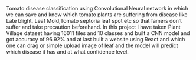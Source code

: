 Tomato disease classification using Convolutional Neural network in which we can save and know which tomato plants are suffering from disease like Late blight, Leaf Mold,Tomato septoria leaf spot etc so that famers don’t suffer and take precaution beforehand. In this project I have taken Plant Village dataset having 16011 files and 10 classes and built a CNN model and got accuracy of 96.92% and at last built a website using React and which one can drag or simple upload image of leaf and the model will predict which disease it has and at what confidence level.
